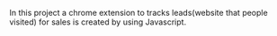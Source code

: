 In this project a chrome extension to tracks leads(website that people visited) for sales is created by using Javascript. 
